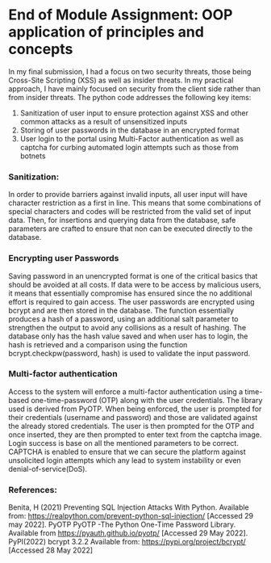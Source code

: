 # End of Module Assignment: OOP application of principles and concepts

In my final submission, I had a focus on two security threats, those being Cross-Site Scripting (XSS) as well as insider threats. In my practical approach, I have mainly focused on security from the client side rather than from insider threats. The python code addresses the following key items:
1.	Sanitization of user input to ensure protection against XSS and other common attacks as a result of unsensitized inputs
2.	Storing of user passwords in the database in an encrypted format
3.	User login to the portal using Multi-Factor authentication as well as captcha for curbing automated login attempts such as those from botnets

### Sanitization:
In order to provide barriers against invalid inputs, all user input will have character restriction as a first in line. This means that some combinations of special characters and codes will be restricted from the valid set of input data. Then, for insertions and querying data from the database, safe parameters are crafted to ensure that non can be executed directly to the database. 

### Encrypting user Passwords
Saving password in an unencrypted format is one of the critical basics that should be avoided at all costs. If data were to be access by malicious users, it means that essentially compromise has ensured since the no additional effort is required to gain access. The user passwords are encrypted using bcrypt and are then stored in the database. The function essentially produces a hash of a password, using an additional salt parameter to strengthen the output to avoid any collisions as a result of hashing. The database only has the hash value saved and when user has to login, the hash is retrieved and a comparison using the function bcrypt.checkpw(password, hash) is used  to validate the input password.

### Multi-factor authentication
Access to the system will enforce a multi-factor authentication using a time-based one-time-password (OTP) along with the user credentials. The library used is derived from PyOTP. When being enforced, the user is prompted for their credentials (username and password) and those are validated against the already stored credentials. The user is then prompted for the OTP and once inserted, they are then prompted to enter text from the captcha image. Login success is base on all the mentioned parameters to be correct. CAPTCHA is enabled to ensure that we can secure the platform against unsolicited login attempts which any lead to system instability or even denial-of-service(DoS).



### References:
Benita, H (2021) Preventing SQL Injection Attacks With Python. Available from:
https://realpython.com/prevent-python-sql-injection/ [Accessed 29 may 2022].
PyOTP PyOTP -The Python One-Time Password Library. Available from https://pyauth.github.io/pyotp/ [Accessed 29 May 2022].
PyPI(2022) bcrypt 3.2.2 Available from: https://pypi.org/project/bcrypt/ [Accessed 28 May 2022]
